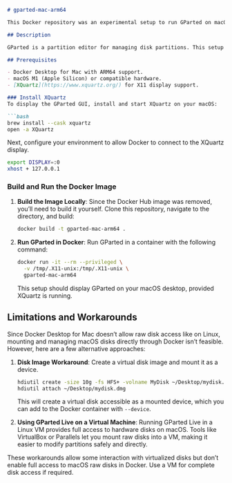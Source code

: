 ```markdown
# gparted-mac-arm64

This Docker repository was an experimental setup to run GParted on macOS ARM64 (M1) with an X11 server. While the Docker container allows GParted to run with a GUI, I encountered challenges with mounting macOS disks directly. Accessing raw macOS disks within Docker is difficult due to Docker's virtualisation on macOS, which limits direct access to local devices. Below are some alternative workarounds and setup steps to run GParted in a container, but note that mounting and managing the actual disk is restricted.

## Description

GParted is a partition editor for managing disk partitions. This setup aims to run GParted within a container on macOS ARM64 (M1) with XQuartz for GUI display.

## Prerequisites

- Docker Desktop for Mac with ARM64 support.
- macOS M1 (Apple Silicon) or compatible hardware.
- [XQuartz](https://www.xquartz.org/) for X11 display support.

### Install XQuartz
To display the GParted GUI, install and start XQuartz on your macOS:

```bash
brew install --cask xquartz
open -a XQuartz
```

Next, configure your environment to allow Docker to connect to the XQuartz display.

```bash
export DISPLAY=:0
xhost + 127.0.0.1
```

### Build and Run the Docker Image

1. **Build the Image Locally**:
   Since the Docker Hub image was removed, you’ll need to build it yourself. Clone this repository, navigate to the directory, and build:

   ```bash
   docker build -t gparted-mac-arm64 .
   ```

2. **Run GParted in Docker**:
   Run GParted in a container with the following command:

   ```bash
   docker run -it --rm --privileged \
     -v /tmp/.X11-unix:/tmp/.X11-unix \
     gparted-mac-arm64
   ```

   This setup should display GParted on your macOS desktop, provided XQuartz is running.

## Limitations and Workarounds

Since Docker Desktop for Mac doesn’t allow raw disk access like on Linux, mounting and managing macOS disks directly through Docker isn’t feasible. However, here are a few alternative approaches:

1. **Disk Image Workaround**: Create a virtual disk image and mount it as a device.
   ```bash
   hdiutil create -size 10g -fs HFS+ -volname MyDisk ~/Desktop/mydisk.dmg
   hdiutil attach ~/Desktop/mydisk.dmg
   ```

   This will create a virtual disk accessible as a mounted device, which you can add to the Docker container with `--device`.

2. **Using GParted Live on a Virtual Machine**: Running GParted Live in a Linux VM provides full access to hardware disks on macOS. Tools like VirtualBox or Parallels let you mount raw disks into a VM, making it easier to modify partitions safely and directly.

These workarounds allow some interaction with virtualized disks but don’t enable full access to macOS raw disks in Docker. Use a VM for complete disk access if required.
```
